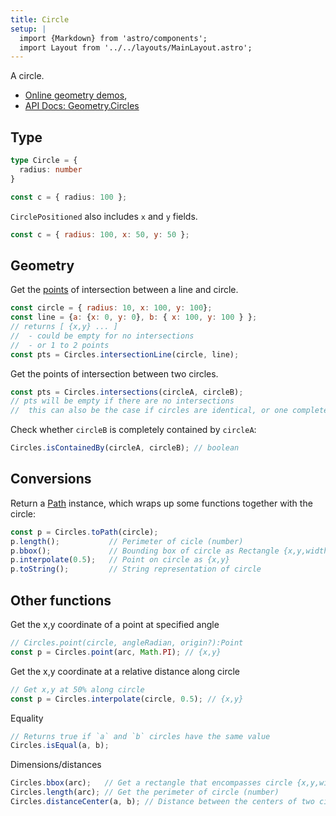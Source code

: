 ```yaml
---
title: Circle
setup: |
  import {Markdown} from 'astro/components';
  import Layout from '../../layouts/MainLayout.astro';
---
```


A circle.

* [Online geometry demos](https://clinth.github.io/ixfx-demos/geometry/), 
* [API Docs: Geometry.Circles](https://clinth.github.io/ixfx/modules/Geometry.Circles.html)

## Type

```typescript
type Circle = {
  radius: number
}

const c = { radius: 100 };
```

`CirclePositioned` also includes `x` and `y` fields.

```js
const c = { radius: 100, x: 50, y: 50 };
```

## Geometry

Get the [points](./point) of intersection between a line and circle. 

```js
const circle = { radius: 10, x: 100, y: 100};
const line = {a: {x: 0, y: 0}, b: { x: 100, y: 100 } };
// returns [ {x,y} ... ]
//  - could be empty for no intersections
//  - or 1 to 2 points
const pts = Circles.intersectionLine(circle, line);
```

Get the points of intersection between two circles.

```js
const pts = Circles.intersections(circleA, circleB);
// pts will be empty if there are no intersections
//  this can also be the case if circles are identical, or one completely encloses the other
```

Check whether `circleB` is completely contained by `circleA`:

```js
Circles.isContainedBy(circleA, circleB); // boolean
```

## Conversions

Return a [Path](path) instance, which wraps up some functions together with the circle:

```js
const p = Circles.toPath(circle);
p.length();           // Perimeter of cicle (number)
p.bbox();             // Bounding box of circle as Rectangle {x,y,width,height}
p.interpolate(0.5);   // Point on circle as {x,y}
p.toString();         // String representation of circle
```

## Other functions

Get the x,y coordinate of a point at specified angle

```js
// Circles.point(circle, angleRadian, origin?):Point
const p = Circles.point(arc, Math.PI); // {x,y}
```

Get the x,y coordinate at a relative distance along circle

```js
// Get x,y at 50% along circle
const p = Circles.interpolate(circle, 0.5); // {x,y}
```

Equality

```js
// Returns true if `a` and `b` circles have the same value
Circles.isEqual(a, b);
```

Dimensions/distances

```js
Circles.bbox(arc);   // Get a rectangle that encompasses circle {x,y,width,height}
Circles.length(arc); // Get the perimeter of circle (number)
Circles.distanceCenter(a, b); // Distance between the centers of two circle (number) 
```
